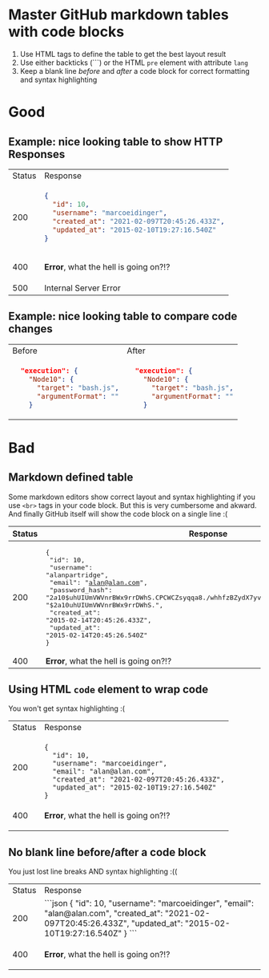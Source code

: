 # Master GitHub markdown tables with code blocks

1. Use HTML tags to define the table to get the best layout result
2. Use either backticks (\`\`\`) or the HTML `pre` element with attribute `lang`
3. Keep a blank line *before* and *after* a code block for correct formatting and syntax highlighting

# Good

## Example: nice looking table to show HTTP Responses

<table>
<tr>
<td> Status </td> <td> Response </td>
</tr>
<tr>
<td> 200 </td>
<td>
    
```json
{
  "id": 10,
  "username": "marcoeidinger",
  "created_at": "2021-02-097T20:45:26.433Z",
  "updated_at": "2015-02-10T19:27:16.540Z"
}
```

</td>
</tr>
<tr>
<td> 400 </td>
<td>
    
**Error**, what the hell is going on?!?
    
</td>
</tr>
<tr>
<td> 500 </td>
<td>
Internal Server Error    
</td>
</tr>
</table>

## Example: nice looking table to compare code changes

<table>
<tr>
<td> Before </td> <td> After </td>
</tr>
<tr>
<td>

```json
  "execution": {
    "Node10": {
      "target": "bash.js",
      "argumentFormat": ""
    }
```

</td>
<td>
    
```json
  "execution": {
    "Node10": {
      "target": "bash.js",
      "argumentFormat": ""
    }
```

</td>
</tr>
</table>

# Bad

## Markdown defined table

Some markdown editors show correct layout and syntax highlighting if you use `<br>` tags in your code block. But this is very cumbersome and akward. And finally GitHub itself will show the code block on a single line :(

| Status | Response  |
| ------ | --------- |
| 200    |<pre lang="json">{<br>  "id": 10,<br>  "username": "alanpartridge",<br>  "email": "alan@alan.com",<br>  "password_hash": "$2a$10$uhUIUmVWVnrBWx9rrDWhS.CPCWCZsyqqa8./whhfzBZydX7yvahHS",<br>  "password_salt": "$2a$10$uhUIUmVWVnrBWx9rrDWhS.",<br>  "created_at": "2015-02-14T20:45:26.433Z",<br>  "updated_at": "2015-02-14T20:45:26.540Z"<br>}</pre>|
| 400    |**Error**, what the hell is going on?!?|


## Using HTML `code` element to wrap code

You won't get syntax highlighting :(

<table>
<tr>
<td> Status </td> <td> Response </td>
</tr>
<tr>
<td> 200 </td>
<td>
<code>
{
  "id": 10,
  "username": "marcoeidinger",
  "email": "alan@alan.com",
  "created_at": "2021-02-097T20:45:26.433Z",
  "updated_at": "2015-02-10T19:27:16.540Z"
}
</code>
</td>
</tr>
<tr>
<td> 400 </td>
<td>

**Error**, what the hell is going on?!?

</td>
</tr>
</table>

## No blank line before/after a code block

You just lost line breaks AND syntax highlighting :((

<table>
<tr>
<td> Status </td> <td> Response </td>
</tr>
<tr>
<td> 200 </td>
<td>
```json
{
  "id": 10,
  "username": "marcoeidinger",
  "email": "alan@alan.com",
  "created_at": "2021-02-097T20:45:26.433Z",
  "updated_at": "2015-02-10T19:27:16.540Z"
}
```
</td>
</tr>
<tr>
<td> 400 </td>
<td>

**Error**, what the hell is going on?!?

</td>
</tr>
</table>
